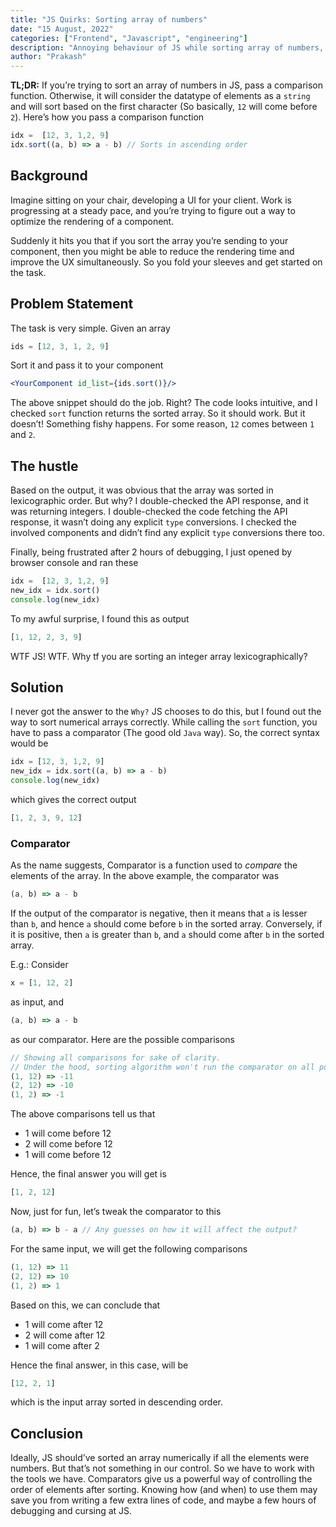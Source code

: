 ```yaml
---
title: "JS Quirks: Sorting array of numbers"
date: "15 August, 2022"
categories: ["Frontend", "Javascript", "engineering"]
description: "Annoying behaviour of JS while sorting array of numbers, and how to fix it."
author: "Prakash"
---
```


**TL;DR:** If you’re trying to sort an array of numbers in JS, pass a comparison function. Otherwise, it will consider the datatype of elements as a `string` and will sort based on the first character (So basically, `12` will come before `2`). Here’s how you pass a comparison function

```jsx
idx =  [12, 3, 1,2, 9]
idx.sort((a, b) => a - b) // Sorts in ascending order
```

## Background

Imagine sitting on your chair, developing a UI for your client. Work is progressing at a steady pace, and you’re trying to figure out a way to optimize the rendering of a component.

Suddenly it hits you that if you sort the array you’re sending to your component, then you might be able to reduce the rendering time and improve the UX simultaneously. So you fold your sleeves and get started on the task.

## Problem Statement

The task is very simple. Given an array

```jsx
ids = [12, 3, 1, 2, 9]
```

Sort it and pass it to your component

```jsx
<YourComponent id_list={ids.sort()}/>
```

The above snippet should do the job. Right? The code looks intuitive, and I checked `sort` function returns the sorted array. So it should work. But it doesn’t! Something fishy happens. For some reason, `12` comes between `1` and `2`.

## The hustle

Based on the output, it was obvious that the array was sorted in lexicographic order. But why? I double-checked the API response, and it was returning integers. I double-checked the code fetching the API response, it wasn’t doing any explicit `type` conversions. I checked the involved components and didn’t find any explicit `type` conversions there too.

Finally, being frustrated after 2 hours of debugging, I just opened by browser console and ran these

```jsx
idx =  [12, 3, 1,2, 9]
new_idx = idx.sort()
console.log(new_idx)
```

To my awful surprise, I found this as output

```jsx
[1, 12, 2, 3, 9] 
```

WTF JS! WTF. Why tf you are sorting an integer array lexicographically?

## Solution

I never got the answer to the `Why?` JS chooses to do this, but I found out the way to sort numerical arrays correctly. While calling the `sort` function, you have to pass a comparator (The good old `Java` way). So, the correct syntax would be

```jsx
idx = [12, 3, 1,2, 9]
new_idx = idx.sort((a, b) => a - b)
console.log(new_idx)
```

which gives the correct output

```jsx
[1, 2, 3, 9, 12]
```

### Comparator

As the name suggests, Comparator is a function used to *compare* the elements of the array. In the above example, the comparator was 

```jsx
(a, b) => a - b
```

If the output of the comparator is negative, then it means that `a` is lesser than `b`, and hence `a` should come before `b` in the sorted array. Conversely, if it is positive, then `a` is greater than `b`, and `a` should come after `b` in the sorted array.

E.g.: Consider

```jsx
x = [1, 12, 2]
```

as input, and 

```jsx
(a, b) => a - b
```

as our comparator. Here are the possible comparisons

```jsx
// Showing all comparisons for sake of clarity. 
// Under the hood, sorting algorithm won't run the comparator on all possible pairs
(1, 12) => -11
(2, 12) => -10
(1, 2) => -1
```

The above comparisons tell us that 

- 1 will come before 12
- 2 will come before 12
- 1 will come before 12

Hence, the final answer you will get is

```jsx
[1, 2, 12]
```

Now, just for fun, let’s tweak the comparator to this

```jsx
(a, b) => b - a // Any guesses on how it will affect the output?
```

For the same input, we will get the following comparisons

```jsx
(1, 12) => 11
(2, 12) => 10
(1, 2) => 1
```

Based on this, we can conclude that

- 1 will come after 12
- 2 will come after 12
- 1 will come after 2

Hence the final answer, in this case, will be

```jsx
[12, 2, 1]
```

which is the input array sorted in descending order.

## Conclusion

Ideally, JS should’ve sorted an array numerically if all the elements were numbers. But that’s not something in our control. So we have to work with the tools we have. Comparators give us a powerful way of controlling the order of elements after sorting. Knowing how (and when) to use them may save you from writing a few extra lines of code, and maybe a few hours of debugging and cursing at JS.